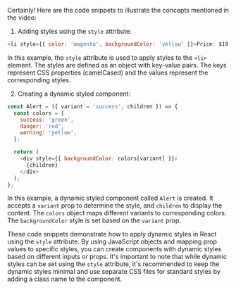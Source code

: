 Certainly! Here are the code snippets to illustrate the concepts mentioned in the video:

1. Adding styles using the `style` attribute:
```javascript
<li style={{ color: 'magenta', backgroundColor: 'yellow' }}>Price: $19.99</li>
```
In this example, the `style` attribute is used to apply styles to the `<li>` element. The styles are defined as an object with key-value pairs. The keys represent CSS properties (camelCased) and the values represent the corresponding styles.

2. Creating a dynamic styled component:
```javascript
const Alert = ({ variant = 'success', children }) => {
  const colors = {
    success: 'green',
    danger: 'red',
    warning: 'yellow',
  };

  return (
    <div style={{ backgroundColor: colors[variant] }}>
      {children}
    </div>
  );
};
```
In this example, a dynamic styled component called `Alert` is created. It accepts a `variant` prop to determine the style, and `children` to display the content. The `colors` object maps different variants to corresponding colors. The `backgroundColor` style is set based on the `variant` prop.

These code snippets demonstrate how to apply dynamic styles in React using the `style` attribute. By using JavaScript objects and mapping prop values to specific styles, you can create components with dynamic styles based on different inputs or props. It's important to note that while dynamic styles can be set using the `style` attribute, it's recommended to keep the dynamic styles minimal and use separate CSS files for standard styles by adding a class name to the component.